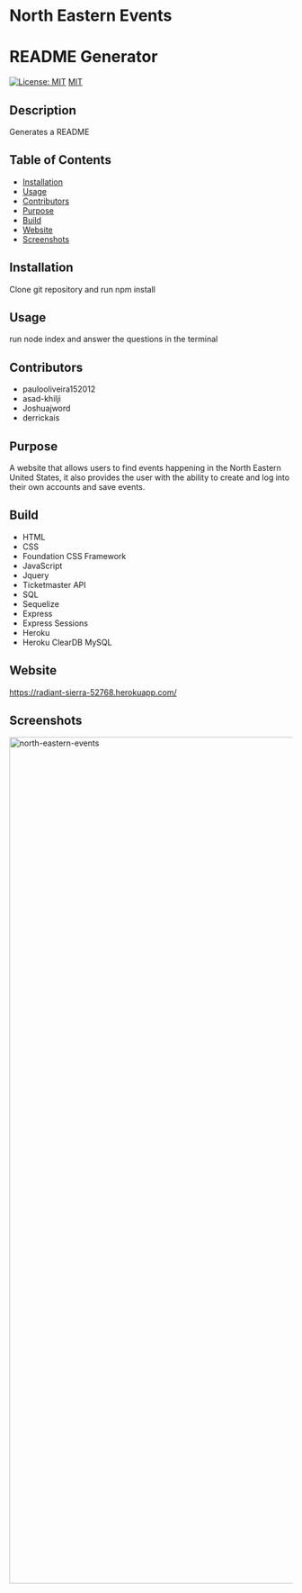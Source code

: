 # North Eastern Events

# README Generator

[![License: MIT](https://img.shields.io/badge/License-MIT-yellow.svg)](https://opensource.org/licenses/MIT)
[MIT](https://opensource.org/licenses/MIT)

## Description 

Generates a README

## Table of Contents 

* [Installation](#installation)
* [Usage](#usage)
* [Contributors](#contributors)
* [Purpose](#Purpose)
* [Build](#Build)
* [Website](#Website)
* [Screenshots](#Screenshots)

## Installation

Clone git repository and run npm install

## Usage

run node index and answer the questions in the terminal

## Contributors

* paulooliveira152012
* asad-khilji
* Joshuajword
* derrickais

## Purpose
A website that allows users to find events happening in the North Eastern United States, it also provides the user with the ability to create and log into their own accounts and save events.

## Build
* HTML
* CSS
* Foundation CSS Framework
* JavaScript
* Jquery
* Ticketmaster API
* SQL
* Sequelize
* Express
* Express Sessions
* Heroku
* Heroku ClearDB MySQL

## Website
https://radiant-sierra-52768.herokuapp.com/

## Screenshots
<img width="1504" alt="north-eastern-events" src="https://user-images.githubusercontent.com/100174003/183801850-5c524ef5-8abe-4342-8484-95022311f490.png">
